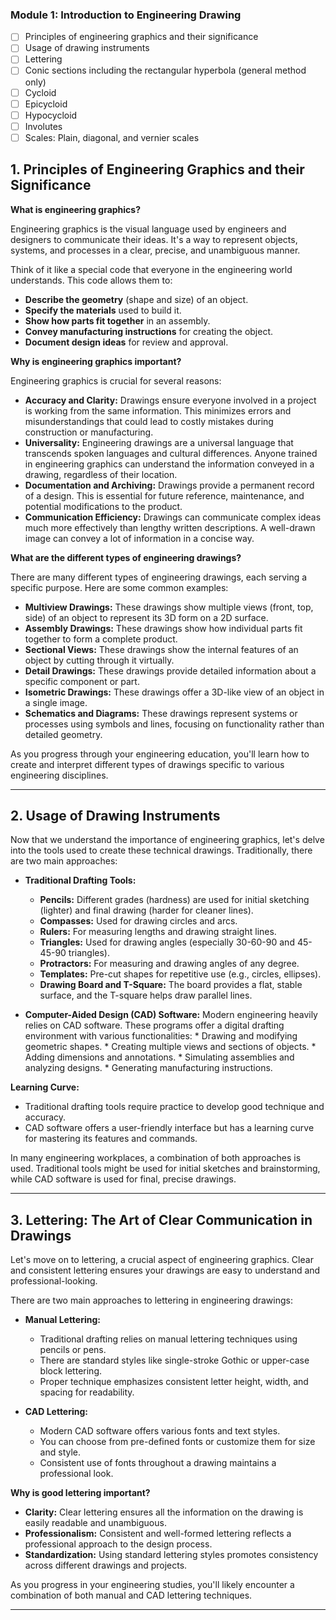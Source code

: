 ### Module 1: Introduction to Engineering Drawing
- [ ] Principles of engineering graphics and their significance
- [ ] Usage of drawing instruments
- [ ] Lettering
- [ ] Conic sections including the rectangular hyperbola (general method only)
- [ ] Cycloid
- [ ] Epicycloid
- [ ] Hypocycloid
- [ ] Involutes
- [ ] Scales: Plain, diagonal, and vernier scales

## 1. Principles of Engineering Graphics and their Significance

**What is engineering graphics?**

Engineering graphics is the visual language used by engineers and designers to communicate their ideas. It's a way to represent objects, systems, and processes in a clear, precise, and unambiguous manner.  

Think of it like a special code that everyone in the engineering world understands. This code allows them to:

* **Describe the geometry** (shape and size) of an object.
* **Specify the materials** used to build it.
* **Show how parts fit together** in an assembly.
* **Convey manufacturing instructions** for creating the object.
* **Document design ideas** for review and approval.


**Why is engineering graphics important?**

Engineering graphics is crucial for several reasons:

* **Accuracy and Clarity:**  Drawings ensure everyone involved in a project is working from the same information. This minimizes errors and misunderstandings that could lead to costly mistakes during construction or manufacturing.
* **Universality:**  Engineering drawings are a universal language that transcends spoken languages and cultural differences. Anyone trained in engineering graphics can understand the information conveyed in a drawing, regardless of their location.
* **Documentation and Archiving:**  Drawings provide a permanent record of a design. This is essential for future reference, maintenance, and potential modifications to the product.
* **Communication Efficiency:**  Drawings can communicate complex ideas much more effectively than lengthy written descriptions. A well-drawn image can convey a lot of information in a concise way.


**What are the different types of engineering drawings?**

There are many different types of engineering drawings, each serving a specific purpose. Here are some common examples:

* **Multiview Drawings:** These drawings show multiple views (front, top, side) of an object to represent its 3D form on a 2D surface.
* **Assembly Drawings:** These drawings show how individual parts fit together to form a complete product.
* **Sectional Views:** These drawings show the internal features of an object by cutting through it virtually.
* **Detail Drawings:** These drawings provide detailed information about a specific component or part.
* **Isometric Drawings:** These drawings offer a 3D-like view of an object in a single image.
* **Schematics and Diagrams:** These drawings represent systems or processes using symbols and lines, focusing on functionality rather than detailed geometry.

As you progress through your engineering education, you'll learn how to create and interpret different types of drawings specific to various engineering disciplines.



---

## 2. Usage of Drawing Instruments

Now that we understand the importance of engineering graphics, let's delve into the tools used to create these technical drawings. Traditionally, there are two main approaches:

* **Traditional Drafting Tools:**
    * **Pencils:** Different grades (hardness) are used for initial sketching (lighter) and final drawing (harder for cleaner lines).
    * **Compasses:** Used for drawing circles and arcs.
    * **Rulers:** For measuring lengths and drawing straight lines.
    * **Triangles:** Used for drawing angles (especially 30-60-90 and 45-45-90 triangles).
    * **Protractors:** For measuring and drawing angles of any degree.
    * **Templates:** Pre-cut shapes for repetitive use (e.g., circles, ellipses).
    * **Drawing Board and T-Square:** The board provides a flat, stable surface, and the T-square helps draw parallel lines.

* **Computer-Aided Design (CAD) Software:**
    Modern engineering heavily relies on CAD software. These programs offer a digital drafting environment with various functionalities:
        * Drawing and modifying geometric shapes.
        * Creating multiple views and sections of objects.
        * Adding dimensions and annotations.
        * Simulating assemblies and analyzing designs.
        * Generating manufacturing instructions.

**Learning Curve:**

* Traditional drafting tools require practice to develop good technique and accuracy.
* CAD software offers a user-friendly interface but has a learning curve for mastering its features and commands.

In many engineering workplaces, a combination of both approaches is used. Traditional tools might be used for initial sketches and brainstorming, while CAD software is used for final, precise drawings.

---

## 3. Lettering: The Art of Clear Communication in Drawings

Let's move on to lettering, a crucial aspect of engineering graphics. Clear and consistent lettering ensures your drawings are easy to understand and professional-looking.

There are two main approaches to lettering in engineering drawings:

* **Manual Lettering:**

  * Traditional drafting relies on manual lettering techniques using pencils or pens.
  * There are standard styles like single-stroke Gothic or upper-case block lettering.
  * Proper technique emphasizes consistent letter height, width, and spacing for readability.

* **CAD Lettering:**

  * Modern CAD software offers various fonts and text styles.
  * You can choose from pre-defined fonts or customize them for size and style.
  * Consistent use of fonts throughout a drawing maintains a professional look.

**Why is good lettering important?**

* **Clarity:**  Clear lettering ensures all the information on the drawing is easily readable and unambiguous. 
* **Professionalism:** Consistent and well-formed lettering reflects a professional approach to the design process.
* **Standardization:**  Using standard lettering styles promotes consistency across different drawings and projects.

As you progress in your engineering studies, you'll likely encounter a combination of both manual and CAD lettering techniques. 

---

